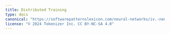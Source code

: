```yaml
---
title: Distributed Training
type: docs
canonical: "https://softwarepatternslexicon.com/neural-networks/iv.-neural-network-training-patterns/2.-distributed-training"
license: "© 2024 Tokenizer Inc. CC BY-NC-SA 4.0"
---
```

